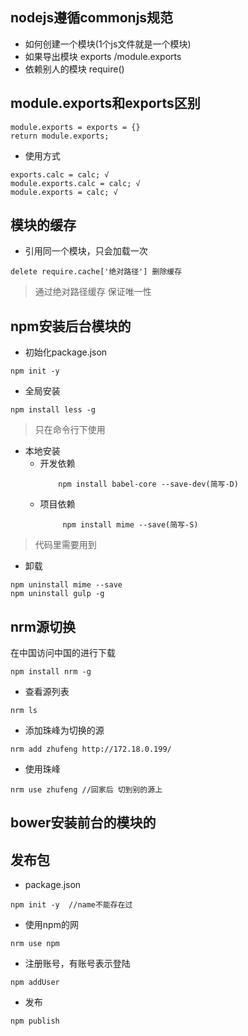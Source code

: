 ## nodejs遵循commonjs规范
- 如何创建一个模块(1个js文件就是一个模块)
- 如果导出模块 exports /module.exports
- 依赖别人的模块 require()

## module.exports和exports区别
```
module.exports = exports = {}
return module.exports;
```
- 使用方式
```
exports.calc = calc; √
module.exports.calc = calc; √
module.exports = calc; √
```

## 模块的缓存
- 引用同一个模块，只会加载一次
```
delete require.cache['绝对路径'] 删除缓存
```

> 通过绝对路径缓存 保证唯一性

## npm安装后台模块的
- 初始化package.json
```
npm init -y
```
- 全局安装
```
npm install less -g
```

> 只在命令行下使用

- 本地安装
    - 开发依赖
        ```
            npm install babel-core --save-dev(简写-D)
        ```
    - 项目依赖
        ```
             npm install mime --save(简写-S)
        ```
> 代码里需要用到

- 卸载
```
npm uninstall mime --save
npm uninstall gulp -g
```

## nrm源切换
在中国访问中国的进行下载 
```
npm install nrm -g
```
- 查看源列表
```
nrm ls
```
- 添加珠峰为切换的源
```
nrm add zhufeng http://172.18.0.199/
```
- 使用珠峰
```
nrm use zhufeng //回家后 切到别的源上
```

## bower安装前台的模块的

## 发布包
- package.json
```
npm init -y  //name不能存在过
```
- 使用npm的网
```
nrm use npm
```
- 注册账号，有账号表示登陆
```
npm addUser
```
- 发布
```
npm publish
```
